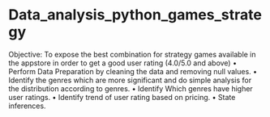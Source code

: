 # Data_analysis_python_games_strategy
Objective: To expose the best combination for strategy games available in the appstore in order to get a good user rating (4.0/5.0 and above) 
•	Perform Data Preparation by cleaning the data and removing null values. 
•	Identify the genres which are more significant and do simple analysis for the distribution according to genres.
•	Identify Which genres have higher user ratings. 
•	Identify trend of user rating based on pricing.
•	State inferences.

